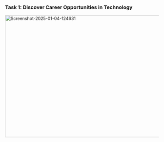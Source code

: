 ### Task 1: Discover Career Opportunities in Technology
<a href="https://ibb.co/f2H3wkm"><img src="https://i.ibb.co/CzQjGbx/Screenshot-2025-01-04-124631.jpg" alt="Screenshot-2025-01-04-124631" height="400px" width="1000px"></a>
